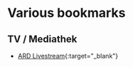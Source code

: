 # Various bookmarks

## TV / Mediathek

  * [ARD Livestream](http://live.daserste.de/){:target="_blank"}
  
